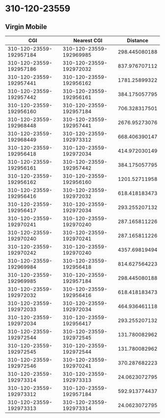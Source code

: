 # 310-120-23559
## Virgin Mobile


| CGI | Nearest CGI | Distance |
|-----|-------------|----------|
| 310-120-23559-192957184 | 310-120-23559-192969985 | 298.445080188 |
| 310-120-23559-192957186 | 310-120-23559-192972032 | 837.976707112 |
| 310-120-23559-192957441 | 310-120-23559-192956162 | 1781.25899322 |
| 310-120-23559-192957442 | 310-120-23559-192956161 | 384.175057795 |
| 310-120-23559-192956160 | 310-120-23559-192957184 | 706.328317501 |
| 310-120-23559-192968448 | 310-120-23559-192957441 | 2676.95273076 |
| 310-120-23559-192968449 | 310-120-23559-192973312 | 668.406390147 |
| 310-120-23559-192956418 | 310-120-23559-192972034 | 414.972030149 |
| 310-120-23559-192956161 | 310-120-23559-192957442 | 384.175057795 |
| 310-120-23559-192956162 | 310-120-23559-192956160 | 1201.52711958 |
| 310-120-23559-192956416 | 310-120-23559-192972032 | 618.418183473 |
| 310-120-23559-192956417 | 310-120-23559-192972034 | 293.255207132 |
| 310-120-23559-192970241 | 310-120-23559-192970240 | 287.165811226 |
| 310-120-23559-192970240 | 310-120-23559-192970241 | 287.165811226 |
| 310-120-23559-192970242 | 310-120-23559-192970240 | 4357.69819494 |
| 310-120-23559-192969984 | 310-120-23559-192956418 | 814.627564223 |
| 310-120-23559-192969985 | 310-120-23559-192957184 | 298.445080188 |
| 310-120-23559-192972032 | 310-120-23559-192956416 | 618.418183473 |
| 310-120-23559-192972033 | 310-120-23559-192972034 | 464.936461118 |
| 310-120-23559-192972034 | 310-120-23559-192956417 | 293.255207132 |
| 310-120-23559-192972544 | 310-120-23559-192972545 | 131.780082962 |
| 310-120-23559-192972545 | 310-120-23559-192972544 | 131.780082962 |
| 310-120-23559-192972546 | 310-120-23559-192970241 | 370.287682223 |
| 310-120-23559-192973314 | 310-120-23559-192973313 | 24.0623072795 |
| 310-120-23559-192973312 | 310-120-23559-192957184 | 592.913774437 |
| 310-120-23559-192973313 | 310-120-23559-192973314 | 24.0623072795 |
